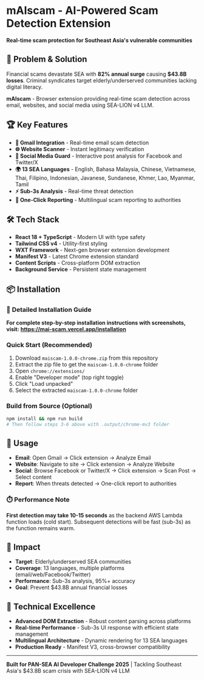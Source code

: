 # mAIscam - AI-Powered Scam Detection Extension

**Real-time scam protection for Southeast Asia's vulnerable communities**

## 🎯 Problem & Solution
Financial scams devastate SEA with **82% annual surge** causing **$43.8B losses**. Criminal syndicates target elderly/underserved communities lacking digital literacy.

**mAIscam** - Browser extension providing real-time scam detection across email, websites, and social media using SEA-LION v4 LLM.

## 🏆 Key Features
- **📧 Gmail Integration** - Real-time email scam detection
- **🌐 Website Scanner** - Instant legitimacy verification  
- **📱 Social Media Guard** - Interactive post analysis for Facebook and Twitter/X
- **🌍 13 SEA Languages** - English, Bahasa Malaysia, Chinese, Vietnamese, Thai, Filipino, Indonesian, Javanese, Sundanese, Khmer, Lao, Myanmar, Tamil
- **⚡ Sub-3s Analysis** - Real-time threat detection
- **📢 One-Click Reporting** - Multilingual scam reporting to authorities

## 🛠 Tech Stack
- **React 18 + TypeScript** - Modern UI with type safety
- **Tailwind CSS v4** - Utility-first styling
- **WXT Framework** - Next-gen browser extension development
- **Manifest V3** - Latest Chrome extension standard
- **Content Scripts** - Cross-platform DOM extraction
- **Background Service** - Persistent state management

## 📦 Installation

### 🔗 **Detailed Installation Guide**
**For complete step-by-step installation instructions with screenshots, visit:**
**https://mai-scam.vercel.app/installation**

### Quick Start (Recommended)
1. Download `maiscam-1.0.0-chrome.zip` from this repository
2. Extract the zip file to get the `maiscam-1.0.0-chrome` folder
3. Open `chrome://extensions/`
4. Enable "Developer mode" (top right toggle)
5. Click "Load unpacked"
6. Select the extracted `maiscam-1.0.0-chrome` folder

### Build from Source (Optional)
```bash
npm install && npm run build
# Then follow steps 3-6 above with .output/chrome-mv3 folder
```

## 🚀 Usage
- **Email**: Open Gmail → Click extension → Analyze Email
- **Website**: Navigate to site → Click extension → Analyze Website
- **Social**: Browse Facebook or Twitter/X → Click extension → Scan Post → Select content
- **Report**: When threats detected → One-click report to authorities

### ⏱️ Performance Note
**First detection may take 10-15 seconds** as the backend AWS Lambda function loads (cold start). Subsequent detections will be fast (sub-3s) as the function remains warm.

## 🎯 Impact
- **Target**: Elderly/underserved SEA communities
- **Coverage**: 13 languages, multiple platforms (email/web/Facebook/Twitter)
- **Performance**: Sub-3s analysis, 95%+ accuracy
- **Goal**: Prevent $43.8B annual financial losses

## 🏅 Technical Excellence
- **Advanced DOM Extraction** - Robust content parsing across platforms
- **Real-time Performance** - Sub-3s UI response with efficient state management
- **Multilingual Architecture** - Dynamic rendering for 13 SEA languages
- **Production Ready** - Manifest V3, cross-browser compatibility

---
**Built for PAN-SEA AI Developer Challenge 2025** | Tackling Southeast Asia's $43.8B scam crisis with SEA-LION v4 LLM